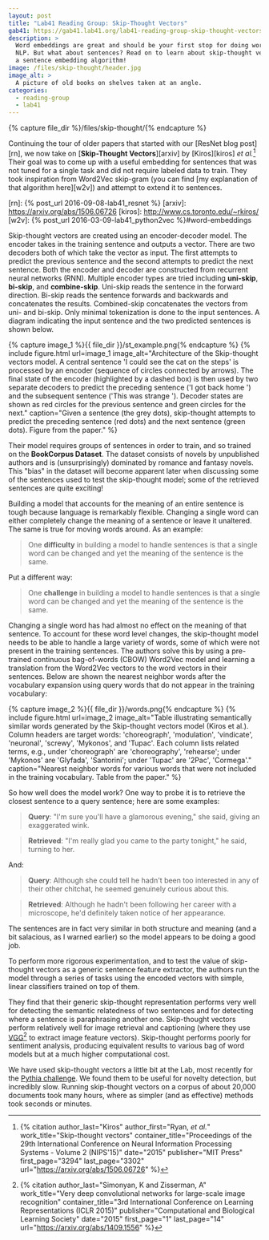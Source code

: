 ```yaml
---
layout: post
title: "Lab41 Reading Group: Skip-Thought Vectors"
gab41: https://gab41.lab41.org/lab41-reading-group-skip-thought-vectors-fec68c05aa92
description: >
  Word embeddings are great and should be your first stop for doing word based
  NLP. But what about sentences? Read on to learn about skip-thought vectors,
  a sentence embedding algorithm!
image: /files/skip-thought/header.jpg
image_alt: >
  A picture of old books on shelves taken at an angle.
categories: 
  - reading-group
  - lab41
---
```


{% capture file_dir %}/files/skip-thought/{% endcapture %}

Continuing the tour of older papers that started with our [ResNet blog
post][rn], we now take on [**Skip-Thought Vectors**][arxiv] by [Kiros][kiros]
_et al._[^kiros] Their goal was to come up with a useful embedding for
sentences that was not tuned for a single task and did not require labeled
data to train. They took inspiration from Word2Vec skip-gram (you can find [my
explanation of that algorithm here][w2v]) and attempt to extend it to
sentences.

[rn]: {% post_url 2016-09-08-lab41_resnet %}
[arxiv]: https://arxiv.org/abs/1506.06726
[kiros]: http://www.cs.toronto.edu/~rkiros/
[w2v]: {% post_url 2016-03-09-lab41_python2vec %}#word-embeddings

[^kiros]:
    {% citation
      author_last="Kiros"
      author_first="Ryan, _et al._"
      work_title="Skip-thought vectors"
      container_title="Proceedings of the 29th International Conference on Neural Information Processing Systems - Volume 2 (NIPS'15)"
      date="2015"
      publisher="MIT Press"
      first_page="3294"
      last_page="3302"
      url="https://arxiv.org/abs/1506.06726"
    %}

Skip-thought vectors are created using an encoder-decoder model. The encoder
takes in the training sentence and outputs a vector. There are two decoders
both of which take the vector as input. The first attempts to predict the
previous sentence and the second attempts to predict the next sentence. Both
the encoder and decoder are constructed from recurrent neural networks (RNN).
Multiple encoder types are tried including **uni-skip**, **bi-skip**, and
**combine-skip**. Uni-skip reads the sentence in the forward direction.
Bi-skip reads the sentence forwards and backwards and concatenates the
results. Combined-skip concatenates the vectors from uni- and bi-skip. Only
minimal tokenization is done to the input sentences. A diagram indicating the
input sentence and the two predicted sentences is shown below.

{% capture image_1 %}{{ file_dir }}/st_example.png{% endcapture %}
{% include figure.html
  url=image_1
  image_alt="Architecture of the Skip-thought vectors model. A central
  sentence 'I could see the cat on the steps' is processed by an encoder
  (sequence of circles connected by arrows). The final state of the encoder
  (highlighted by a dashed box) is then used by two separate decoders to
  predict the preceding sentence ('I got back home <eos>') and the subsequent
  sentence ('This was strange <eos>'). Decoder states are shown as red circles
  for the previous sentence and green circles for the next."
  caption="Given a sentence (the grey dots), skip-thought attempts to predict
  the preceding sentence (red dots) and the next sentence (green dots). Figure
  from the paper."
%}

Their model requires groups of sentences in order to train, and so trained on
the **BookCorpus Dataset**. The dataset consists of novels by unpublished authors
and is (unsurprisingly) dominated by romance and fantasy novels. This "bias"
in the dataset will become apparent later when discussing some of the
sentences used to test the skip-thought model; some of the retrieved sentences
are quite exciting!

Building a model that accounts for the meaning of an entire sentence is tough
because language is remarkably flexible. Changing a single word can either
completely change the meaning of a sentence or leave it unaltered. The same is
true for moving words around. As an example:

> One **difficulty** in building a model to handle sentences is that a single
> word can be changed and yet the meaning of the sentence is the same.

Put a different way:

> One **challenge** in building a model to handle sentences is that a single
> word can be changed and yet the meaning of the sentence is the same.

Changing a single word has had almost no effect on the meaning of that
sentence. To account for these word level changes, the skip-thought model
needs to be able to handle a large variety of words, some of which were not
present in the training sentences. The authors solve this by using a
pre-trained continuous bag-of-words (CBOW) Word2Vec model and learning a
translation from the Word2Vec vectors to the word vectors in their sentences.
Below are shown the nearest neighbor words after the vocabulary expansion
using query words that do not appear in the training vocabulary:

{% capture image_2 %}{{ file_dir }}/words.png{% endcapture %}
{% include figure.html
  url=image_2
  image_alt="Table illustrating semantically similar words generated by the
  Skip-thought vectors model (Kiros et al.). Column headers are target words:
  'choreograph', 'modulation', 'vindicate', 'neuronal', 'screwy', 'Mykonos',
  and 'Tupac'. Each column lists related terms, e.g., under 'choreograph' are
  'choreography', 'rehearse'; under 'Mykonos' are 'Glyfada', 'Santorini';
  under 'Tupac' are '2Pac', 'Cormega'."
  caption="Nearest neighbor words for various words that were not included in
  the training vocabulary. Table from the paper."
%}

So how well does the model work? One way to probe it is to retrieve the
closest sentence to a query sentence; here are some examples:

> **Query**: "I'm sure you'll have a glamorous evening," she said, giving an
> exaggerated wink.

> **Retrieved**: "I'm really glad you came to the party tonight," he said,
> turning to her.

And:

> **Query**: Although she could tell he hadn't been too interested in any of
> their other chitchat, he seemed genuinely curious about this.

> **Retrieved**: Although he hadn't been following her career with a
> microscope, he'd definitely taken notice of her appearance.

The sentences are in fact very similar in both structure and meaning (and a
bit salacious, as I warned earlier) so the model appears to be doing a good
job.

To perform more rigorous experimentation, and to test the value of
skip-thought vectors as a generic sentence feature extractor, the authors run
the model through a series of tasks using the encoded vectors with simple,
linear classifiers trained on top of them.

They find that their generic skip-thought representation performs very well
for detecting the semantic relatedness of two sentences and for detecting
where a sentence is paraphrasing another one. Skip-thought vectors perform
relatively well for image retrieval and captioning (where they use
[VGG][vgg][^simonyan] to extract image feature vectors). Skip-thought performs
poorly for sentiment analysis, producing equivalent results to various bag of
word models but at a much higher computational cost.

[vgg]: https://arxiv.org/abs/1409.1556

[^simonyan]:
    {% citation
      author_last="Simonyan, K and Zisserman, A"
      work_title="Very deep convolutional networks for large-scale image recognition"
      container_title="3rd International Conference on Learning Representations (ICLR 2015)"
      publisher="Computational and Biological Learning Society"
      date="2015"
      first_page="1"
      last_page="14"
      url="https://arxiv.org/abs/1409.1556"
    %}

We have used skip-thought vectors a little bit at the Lab, most recently for
the [Pythia challenge][pythia]. We found them to be useful for novelty
detection, but incredibly slow. Running skip-thought vectors on a corpus of
about 20,000 documents took many hours, where as simpler (and as effective)
methods took seconds or minutes.

[pythia]: https://gab41.lab41.org/tell-me-something-i-dont-know-detecting-novelty-and-redundancy-with-natural-language-processing-818124e4013c#.6xf8nejr9
